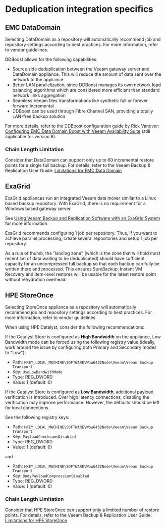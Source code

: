 # Deduplication integration specifics

## EMC DataDomain

Selecting DataDomain as a repository will automatically recommend job and repository settings according to best practices. For more information, refer to vendor guidelines.

DDBoost allows for the following capabilities:

-   Source side deduplication between the Veeam gateway server and DataDomain appliance. This will reduce the amount of data sent over the network to the appliance
-   Better LAN parallelization, since DDBoost manages its own network load balancing algorithms which are considered more efficient than standard network links aggregation
-   Seamless Veeam files transformations like synthetic full or forever forward incremental
-   DDBoost can be used through Fibre Channel SAN, providing a totally LAN-free backup solution

For more details, refer to the DDBoost configuration guide by Rick Vanover:  [Configuring EMC Data Domain Boost with Veeam Availability Suite](https://www.veeam.com/wp-configuring-emc-data-domain-boost-with-veeam-availability-suite-v8.html) (still applicable for version 9).

### Chain Length Limitation

Consider that DataDomain can support only up to 60 incremental restore points for a single full backup. For details, refer to the Veeam Backup & Replication User Guide: [Limitations for EMC Data Domain](https://helpcenter.veeam.com/backup/vsphere/emc_limitations.html)

## ExaGrid

ExaGrid appliances run an integrated Veeam data mover similar to a Linux based backup repository. With ExaGrid, there is no requirement for a Windows based gateway server.

See [Using Veeam Backup and Replication Software with an ExaGrid System](http://go.veeam.com/rs/veeam/images/Best_Practices_and_Deployment_Veeam_and_ExaGrid.pdf) for more information.

ExaGrid recommends configuring 1 job per repository. Thus, if you want to achieve parallel processing, create several repositories and setup 1 job per repository.

As a rule of thumb, the "landing zone" (which is the zone that will hold most recent set of data waiting to be deduplicated) should have sufficient capacity for an uncompressed full backup so that each backup can fully be written there and processed. This ensures SureBackup, Instant VM Recovery and item-level restores will be usable for the latest restore point without rehydration overhead.

## HPE StoreOnce

Selecting StoreOnce appliance as a repository will automatically recommend job and repository settings according to best practices. For more information, refer to vendor guidelines.

When using HPE Catalyst, consider the following recommendations:

If the Catalyst Store is configured as **High Bandwidth** on the appliance, Low Bandwidth mode can be forced using the following registry value (ideally, work around the issue by configuring both Primary and Secondary modes to "Low"):

-   Path: `HKEY_LOCAL_MACHINE\SOFTWARE\Wow6432Node\Veeam\Veeam Backup Transport`
-   Key: `UseLowBandwithMode`
-   Type: REG_DWORD
-   Value: 1 (default: 0)

If the Catalyst Store is configured as **Low Bandwidth**, additional payload verification is introduced. Over high latency connections, disabling the verification may improve performance. However, the defaults should be left for local connections.

See the following registry keys:

-   Path: `HKEY_LOCAL_MACHINE\SOFTWARE\Wow6432Node\Veeam\Veeam Backup Transport`
-   Key: `PayloadChecksumsDisabled`
-   Type: REG_DWORD
-   Value: 1 (default: 0)

and

-   Path: `HKEY_LOCAL_MACHINE\SOFTWARE\Wow6432Node\Veeam\Veeam Backup Transport`
-   Key: `BodyPayloadCompressionDisabled`
-   Type: REG_DWORD
-   Value: 1 (default: 0)

### Chain Length Limitation
Consider that HPE StoreOnce can support only a limtited number of restore points. For details, refer to the Veeam Backup & Replication User Guide: [Limitations for HPE StoreOnce](https://helpcenter.veeam.com/docs/backup/vsphere/deduplicating_appliance_storeonce_limitations.html?ver=95)
